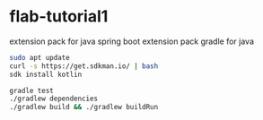 # flab-tutorial1

extension pack for java
spring boot extension pack
gradle for java

```Bash
sudo apt update
curl -s https://get.sdkman.io/ | bash
sdk install kotlin

gradle test
./gradlew dependencies
./gradlew build && ./gradlew buildRun
```
